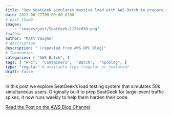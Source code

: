 ```yaml
---
title: "How SeatGeek simulates massive load with AWS Batch to prepare for big events"
date: 2023-06-27T00:00:00-0700
# post thumb
images:
    - "images/post/SeatGeek-1120x630.png"
#author
author: "Matt Vaughn"
# description
description: " (reposted from AWS HPC Blog)"
# Taxonomies
categories: [ "AWS Batch", ]
tags: [ "HPC",  "Containers",  "Batch",  "hpcblog", ]
type: "regular" # available type (regular or featured)
draft: false
---
```


In this post we explore SeatGeek’s load testing system that simulates 50k simultaneous users. Originally built to prep SeatGeek for large-event traffic spikes, it now runs weekly to help them harden their code.

<a href="https://aws.amazon.com/blogs/hpc/how-seatgeek-simulates-massive-load-with-aws-batch-to-prepare-for-big-events/" class="btn btn-primary btn-lg active" role="button" aria-pressed="true" style="margin-top: 8px;">Read the Post on the AWS Blog Channel</a>